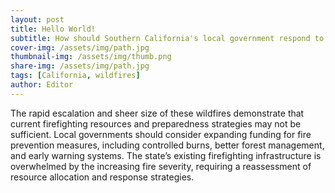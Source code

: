 ```yaml
---
layout: post
title: Hello World!
subtitle: How should Southern California's local government respond to increasingly frequent and intense wildfires like the Airport, Bridge, and Line fires?
cover-img: /assets/img/path.jpg
thumbnail-img: /assets/img/thumb.png
share-img: /assets/img/path.jpg
tags: [California, wildfires]
author: Editor
---
```


The rapid escalation and sheer size of these wildfires demonstrate that current firefighting resources and preparedness strategies may not be sufficient. Local governments should consider expanding funding for fire prevention measures, including controlled burns, better forest management, and early warning systems. The state’s existing firefighting infrastructure is overwhelmed by the increasing fire severity, requiring a reassessment of resource allocation and response strategies.
